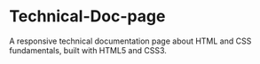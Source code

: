 # Technical-Doc-page
A responsive technical documentation page about HTML and CSS fundamentals, built with HTML5 and CSS3.
